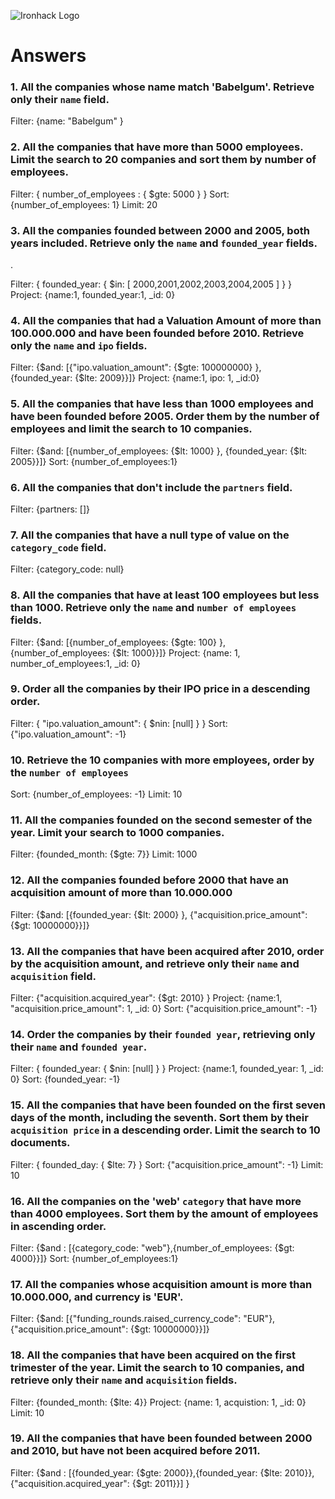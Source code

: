 ![Ironhack Logo](https://i.imgur.com/1QgrNNw.png)

# Answers

### 1. All the companies whose name match 'Babelgum'. Retrieve only their `name` field.

<!-- Your Code Goes Here -->

Filter: {name: "Babelgum" }

### 2. All the companies that have more than 5000 employees. Limit the search to 20 companies and sort them by **number of employees**.

<!-- Your Code Goes Here -->
Filter: { number_of_employees : { $gte: 5000 } }
Sort: {number_of_employees: 1}
Limit: 20

### 3. All the companies founded between 2000 and 2005, both years included. Retrieve only the `name` and `founded_year` fields.

<!-- Your Code Goes Here -->.
Filter: { founded_year: { $in: [ 2000,2001,2002,2003,2004,2005 ] } }
Project: {name:1, founded_year:1, _id: 0}

### 4. All the companies that had a Valuation Amount of more than 100.000.000 and have been founded before 2010. Retrieve only the `name` and `ipo` fields.

<!-- Your Code Goes Here -->
Filter: {$and: [{"ipo.valuation_amount": {$gte: 100000000} }, {founded_year: {$lte: 2009}}]}
Project: {name:1, ipo: 1, _id:0}


### 5. All the companies that have less than 1000 employees and have been founded before 2005. Order them by the number of employees and limit the search to 10 companies.

<!-- Your Code Goes Here -->
Filter: {$and: [{number_of_employees: {$lt: 1000} }, {founded_year: {$lt: 2005}}]}
Sort: {number_of_employees:1}

### 6. All the companies that don't include the `partners` field.

<!-- Your Code Goes Here -->
Filter: {partners: []}

### 7. All the companies that have a null type of value on the `category_code` field.

<!-- Your Code Goes Here -->
Filter: {category_code: null}

### 8. All the companies that have at least 100 employees but less than 1000. Retrieve only the `name` and `number of employees` fields.

<!-- Your Code Goes Here -->
Filter: {$and: [{number_of_employees: {$gte: 100} }, {number_of_employees: {$lt: 1000}}]}
Project: {name: 1, number_of_employees:1, _id: 0}

### 9. Order all the companies by their IPO price in a descending order.

<!-- Your Code Goes Here -->
Filter: { "ipo.valuation_amount": { $nin: [null] } }
Sort: {"ipo.valuation_amount": -1}


### 10. Retrieve the 10 companies with more employees, order by the `number of employees`

<!-- Your Code Goes Here -->
Sort: {number_of_employees: -1}
Limit: 10

### 11. All the companies founded on the second semester of the year. Limit your search to 1000 companies.

<!-- Your Code Goes Here -->
Filter: {founded_month: {$gte: 7}}
Limit: 1000

### 12. All the companies founded before 2000 that have an acquisition amount of more than 10.000.000

<!-- Your Code Goes Here -->
Filter: {$and: [{founded_year: {$lt: 2000} }, {"acquisition.price_amount": {$gt: 10000000}}]}

### 13. All the companies that have been acquired after 2010, order by the acquisition amount, and retrieve only their `name` and `acquisition` field.

<!-- Your Code Goes Here -->
Filter: {"acquisition.acquired_year": {$gt: 2010} }
Project: {name:1, "acquisition.price_amount": 1, _id: 0}
Sort: {"acquisition.price_amount": -1}

### 14. Order the companies by their `founded year`, retrieving only their `name` and `founded year`.

<!-- Your Code Goes Here -->
Filter: { founded_year: { $nin: [null] } }
Project: {name:1, founded_year: 1, _id: 0}
Sort: {founded_year: -1}

### 15. All the companies that have been founded on the first seven days of the month, including the seventh. Sort them by their `acquisition price` in a descending order. Limit the search to 10 documents.

<!-- Your Code Goes Here -->
Filter: { founded_day: { $lte: 7} }
Sort: {"acquisition.price_amount": -1}
Limit: 10

### 16. All the companies on the 'web' `category` that have more than 4000 employees. Sort them by the amount of employees in ascending order.

<!-- Your Code Goes Here -->
Filter: {$and : [{category_code: "web"},{number_of_employees: {$gt: 4000}}]}
Sort: {number_of_employees:1}

### 17. All the companies whose acquisition amount is more than 10.000.000, and currency is 'EUR'.

<!-- Your Code Goes Here -->
Filter: {$and: [{"funding_rounds.raised_currency_code": "EUR"}, {"acquisition.price_amount": {$gt: 10000000}}]}

### 18. All the companies that have been acquired on the first trimester of the year. Limit the search to 10 companies, and retrieve only their `name` and `acquisition` fields.

<!-- Your Code Goes Here -->
Filter: {founded_month: {$lte: 4}}
Project: {name: 1, acquistion: 1, _id: 0}
Limit: 10

### 19. All the companies that have been founded between 2000 and 2010, but have not been acquired before 2011.

<!-- Your Code Goes Here -->
Filter: {$and : [{founded_year: {$gte: 2000}},{founded_year: {$lte: 2010}}, {"acquisition.acquired_year": {$gt: 2011}}] }
